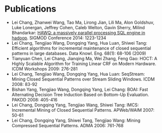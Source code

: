 # Publications

* Lei Chang, Zhanwei Wang, Tao Ma, Lirong Jian, Lili Ma, Alon Goldshuv, Luke Lonergan, Jeffrey Cohen, Caleb Welton, Gavin Sherry, Milind Bhandarkar: [HAWQ: a massively parallel processing SQL engine in hadoop](https://github.com/changleicn/publications/blob/master/hawq-sigmod-2014.pdf). SIGMOD Conference 2014: 1223-1234
* Lei Chang, Tengjiao Wang, Dongqing Yang, Hua Luan, Shiwei Tang:
Efficient algorithms for incremental maintenance of closed sequential patterns in large databases. Data Knowl. Eng. 68(1): 68-106 (2009)
* Tianyuan Chen, Lei Chang, Jianqing Ma, Wei Zhang, Feng Gao: HOCT: A Highly Scalable Algorithm for Training Linear CRF on Modern Hardware. ICDM Workshops 2009: 276-281
* Lei Chang, Tengjiao Wang, Dongqing Yang, Hua Luan: SeqStream: Mining Closed Sequential Patterns over Stream Sliding Windows. ICDM 2008: 83-92
* Bishan Yang, Tengjiao Wang, Dongqing Yang, Lei Chang: BOAI: Fast Alternating Decision Tree Induction Based on Bottom-Up Evaluation. PAKDD 2008: 405-416
* Lei Chang, Dongqing Yang, Tengjiao Wang, Shiwei Tang:
IMCS: Incremental Mining of Closed Sequential Patterns. APWeb/WAIM 2007: 50-61
* Lei Chang, Dongqing Yang, Shiwei Tang, Tengjiao Wang:
Mining Compressed Sequential Patterns. ADMA 2006: 761-768
